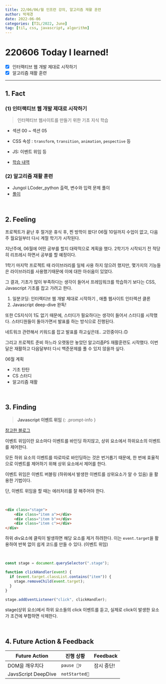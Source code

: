 ```yaml
---
title: 22/06/06/월 인프런 강의, 알고리즘 재활 훈련
author: 박재경
date: 2022-06-06
categories: [TIL/2022, June]
tag: [til, css, javascript, algorithm]
---
```


# 220606 Today I learned!

- [x] 인터랙티브 웹 개발 제대로 시작하기 
- [x] 알고리즘 재활 훈련

---

## 1. Fact 

### (1) 인터랙티브 웹 개발 제대로 시작하기

> 인터렉티브 웹사이트를 만들기 위한 기초 지식 학습

- 섹션 00 ~ 섹션 05 

- CSS 속성 : `transform`, `transition`, `animation`, `pespective` 등 
- JS: 이벤트 위임 등
- [학습 내역](https://github.com/JaeKP/Study/tree/master/web/CSS/%5BInflearn%5D%20%EC%9D%B8%ED%84%B0%EB%A0%89%ED%8B%B0%EB%B8%8C%20%EC%9B%B9%20%EA%B0%9C%EB%B0%9C%20%EC%A0%9C%EB%8C%80%EB%A1%9C%20%EC%8B%9C%EC%9E%91%ED%95%98%EA%B8%B0)



### (2) 알고리즘 재활 훈련

- Jungol LCoder_python 출력, 변수와 입력 문제 풀이
- [풀이](https://github.com/JaeKP/Study/tree/master/algorithm/%EA%B8%B0%EB%A1%9D/06%EC%9B%94/0606)

<br>

## 2. Feeling

프로젝트가 끝난 후 절거운 휴식 후, 찐 방학이 왔다! 06월 10일까지 수업이 없고, 다음주 월요일부터 다시 계절 학기가 시작된다. 

지난주에, 06월에 어떤 공부를 할지 대략적으로 계획을 했다. 2학기가 시작되기 전 적당히 리프레시 하면서 공부를 할 예정이다.

1학기 마지막 프로젝트 때 라이브러리를 일체 사용 하지 않으려 했지만,  몇가지의 기능들은 라이브러리를 사용했기때문에 이에 대한 아쉬움이 있었다. 

그 결과, 기초가 많이 부족하다는 생각이 들어서 프레임워크를 학습하기 보다는 CSS, Javascript 기초를 잡고 가려고 한다.  

1. 일분코딩: 인터렉티브 웹 개발 제대로 시작하기 , 애플 웹사이트 인터렉션 클론
2. Javascript deep-dive 완독!

또한 CS지식이 1도 없기 때문에, 스터디가 필요하다는 생각이 들어서 스터디를 시작했다. 스터디원들이 돌아가면서 발표를 하는 방식으로 진행된다. 

네트워크 관련해서 키워드를 잡고 발표를 하고싶은데.. 고민중이다.🙃

그리고 프로젝트 준비 하느라 오랫동안 놓았던 알고리즘PS 재활훈련도 시작했다. 이번 달은 재활하고 다음달부터 다시 백준문제를 풀 수 있지 않을까 싶다. 



06월 계획

- 기초 탄탄
- CS 스터디
- 알고리즘 재활 

<br>

## 3. Finding 

> **Javascript 이벤트 위임**
{: .prompt-info }

[참고한 블로그](https://joshua1988.github.io/web-development/javascript/event-propagation-delegation/)

이벤트 위임이란 요소마다 이벤트를 바인딩 하지않고, 상위 요소에서 하위요소의 이벤트를 제어한다. 

모든 하위 요소의 이벤트를 따로따로 바인딩하는 것은 번거롭기 때문에, 한 번에 효율적으로 이벤트를 제어하기 위해 상위 요소에서 제어를 한다. 

이벤트 위임은  이벤트 버블링 (하위에서 발생한 이벤트를 상위요소가 알 수 있음) 을 활용한 기법이다. 

단, 이벤트 위임을 할 때는 에러처리를 잘 해주어야 한다. 

<br>

```html
<div class="stage">
    <div class="item a"></div>
    <div class="item b"></div>
    <div class="item c"></div>
</div>
```

하위 div요소에 클릭이 발생하면 해당 요소를 제거 하려한다.  이는 `event.target`을 활용하여  반복 없이 쉽게 코드를 만들 수 있다. (이벤트 위임)

<br>

```javascript
const stage = document.querySelector(".stage");

function clickHandler(event) {
  if (event.target.classList.contains("item")) {
    stage.removeChild(event.target);
  }
}
 
stage.addEventListener("click", clickHandler);
```

stage(상위 요소)에서 하위 요소들의 click 이벤트를 듣고, 실제로 click이 발생한 요소가 조건에 부합하면 삭제한다. 

<br>

## 4. Future Action & Feedback

| Future Action       | 진행 상황     | Feedback   |
| ------------------- | ------------- | ---------- |
| DOM을 깨우치다      | `pause 🤦‍♀️`    | 잠시 중단! |
| JavsScript DeepDive | `notStarted🌙` |            |

<br>
